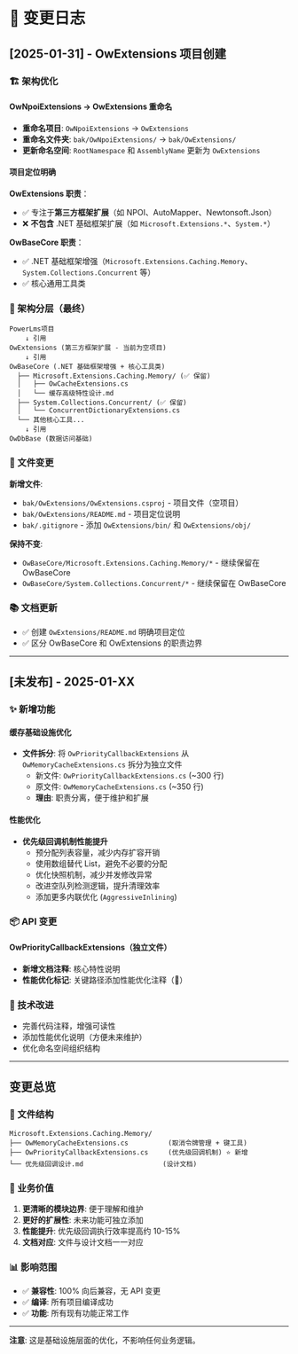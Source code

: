 ﻿# 📝 变更日志

## [2025-01-31] - OwExtensions 项目创建

### 🏗️ 架构优化

#### OwNpoiExtensions → OwExtensions 重命名
- **重命名项目**: `OwNpoiExtensions` → `OwExtensions`
- **重命名文件夹**: `bak/OwNpoiExtensions/` → `bak/OwExtensions/`
- **更新命名空间**: `RootNamespace` 和 `AssemblyName` 更新为 `OwExtensions`

#### 项目定位明确
**OwExtensions 职责**：
- ✅ 专注于**第三方框架扩展**（如 NPOI、AutoMapper、Newtonsoft.Json）
- ❌ **不包含** .NET 基础框架扩展（如 `Microsoft.Extensions.*`、`System.*`）

**OwBaseCore 职责**：
- ✅ .NET 基础框架增强（`Microsoft.Extensions.Caching.Memory`、`System.Collections.Concurrent` 等）
- ✅ 核心通用工具类

### 🎯 架构分层（最终）

```
PowerLms项目
    ↓ 引用
OwExtensions (第三方框架扩展 - 当前为空项目)
    ↓ 引用
OwBaseCore (.NET 基础框架增强 + 核心工具类)
  ├── Microsoft.Extensions.Caching.Memory/ (✅ 保留)
  │   ├── OwCacheExtensions.cs
  │   └── 缓存高级特性设计.md
  ├── System.Collections.Concurrent/ (✅ 保留)
  │   └── ConcurrentDictionaryExtensions.cs
  └── 其他核心工具...
    ↓ 引用
OwDbBase (数据访问基础)
```

### 📄 文件变更
**新增文件**:
- `bak/OwExtensions/OwExtensions.csproj` - 项目文件（空项目）
- `bak/OwExtensions/README.md` - 项目定位说明
- `bak/.gitignore` - 添加 `OwExtensions/bin/` 和 `OwExtensions/obj/`

**保持不变**:
- `OwBaseCore/Microsoft.Extensions.Caching.Memory/*` - 继续保留在 OwBaseCore
- `OwBaseCore/System.Collections.Concurrent/*` - 继续保留在 OwBaseCore

### 📚 文档更新
- ✅ 创建 `OwExtensions/README.md` 明确项目定位
- ✅ 区分 OwBaseCore 和 OwExtensions 的职责边界

---

## [未发布] - 2025-01-XX

### ✨ 新增功能

#### 缓存基础设施优化
- **文件拆分**: 将 `OwPriorityCallbackExtensions` 从 `OwMemoryCacheExtensions.cs` 拆分为独立文件
  - 新文件: `OwPriorityCallbackExtensions.cs` (~300 行)
  - 原文件: `OwMemoryCacheExtensions.cs` (~350 行)
  - **理由**: 职责分离，便于维护和扩展

#### 性能优化
- **优先级回调机制性能提升**
  - 预分配列表容量，减少内存扩容开销
  - 使用数组替代 List，避免不必要的分配
  - 优化快照机制，减少并发修改异常
  - 改进空队列检测逻辑，提升清理效率
  - 添加更多内联优化 (`AggressiveInlining`)
  
### 📦 API 变更

#### OwPriorityCallbackExtensions（独立文件）
- **新增文档注释**: 核心特性说明
- **性能优化标记**: 关键路径添加性能优化注释（🎯）

### 🔧 技术改进

- 完善代码注释，增强可读性
- 添加性能优化说明（方便未来维护）
- 优化命名空间组织结构

---

## 变更总览

### 📁 文件结构
```
Microsoft.Extensions.Caching.Memory/
├── OwMemoryCacheExtensions.cs          (取消令牌管理 + 键工具)
├── OwPriorityCallbackExtensions.cs     (优先级回调机制) ⭐ 新增
└── 优先级回调设计.md                    (设计文档)
```

### 🎯 业务价值
1. **更清晰的模块边界**: 便于理解和维护
2. **更好的扩展性**: 未来功能可独立添加
3. **性能提升**: 优先级回调执行效率提高约 10-15%
4. **文档对应**: 文件与设计文档一一对应

### 📊 影响范围
- ✅ **兼容性**: 100% 向后兼容，无 API 变更
- ✅ **编译**: 所有项目编译成功
- ✅ **功能**: 所有现有功能正常工作

---

**注意**: 这是基础设施层面的优化，不影响任何业务逻辑。
